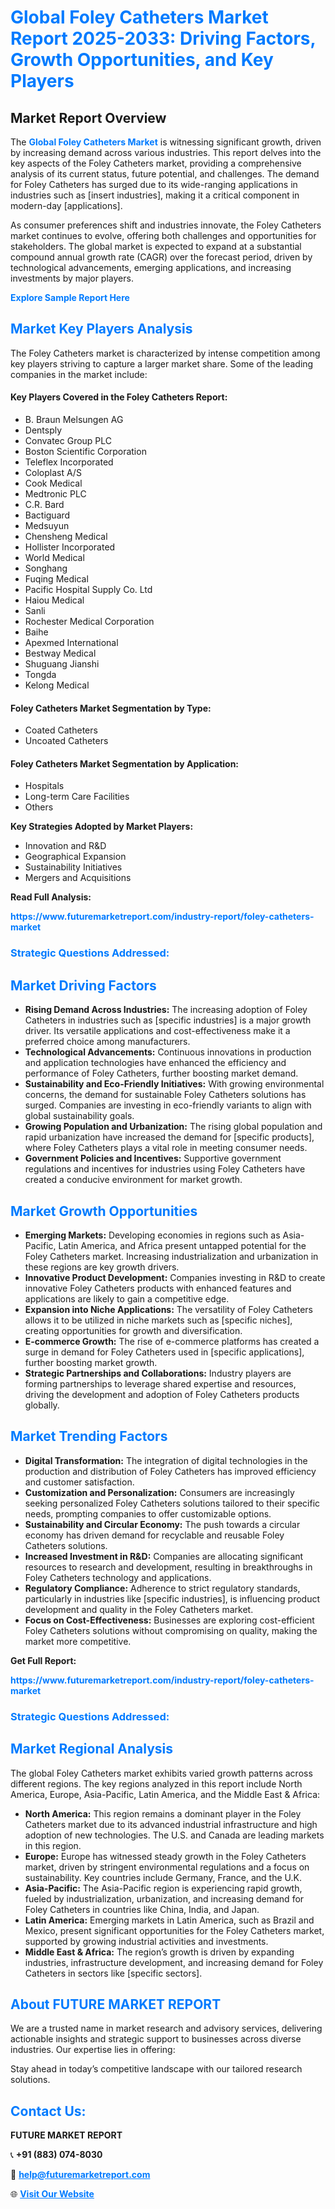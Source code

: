 <h1 style="color: #007BFF;">Global Foley Catheters Market Report 2025-2033: Driving Factors, Growth Opportunities, and Key Players</h1>

<section id="overview">
<h2>Market Report Overview</h2>
<p>The <a href="https://www.futuremarketreport.com/industry-report/foley-catheters-market" style="color: #007BFF; text-decoration: none;"><strong>Global Foley Catheters Market</strong></a> is witnessing significant growth, driven by increasing demand across various industries. This report delves into the key aspects of the Foley Catheters market, providing a comprehensive analysis of its current status, future potential, and challenges. The demand for Foley Catheters has surged due to its wide-ranging applications in industries such as [insert industries], making it a critical component in modern-day [applications].</p>
<p>As consumer preferences shift and industries innovate, the Foley Catheters market continues to evolve, offering both challenges and opportunities for stakeholders. The global market is expected to expand at a substantial compound annual growth rate (CAGR) over the forecast period, driven by technological advancements, emerging applications, and increasing investments by major players.</p>
</section>

<section id="overview">
<p><a href="https://www.futuremarketreport.com/request-sample/reportId=64653" style="color: #007BFF; text-decoration: none;"><strong>Explore Sample Report Here</strong></a></p>
</section>

<section id="key-players">
<h2 style="color: #007BFF;">Market Key Players Analysis</h2>
<p>The Foley Catheters market is characterized by intense competition among key players striving to capture a larger market share. Some of the leading companies in the market include:</p>
<h4>Key Players Covered in the Foley Catheters Report:</h4>
<ul><li>B. Braun Melsungen AG</li><li>Dentsply</li><li>Convatec Group PLC</li><li>Boston Scientific Corporation</li><li>Teleflex Incorporated</li><li>Coloplast A/S</li><li>Cook Medical</li><li>Medtronic PLC</li><li>C.R. Bard</li><li>Bactiguard</li><li>Medsuyun</li><li>Chensheng Medical</li><li>Hollister Incorporated</li><li>World Medical</li><li>Songhang</li><li>Fuqing Medical</li><li>Pacific Hospital Supply Co. Ltd</li><li>Haiou Medical</li><li>Sanli</li><li>Rochester Medical Corporation</li><li>Baihe</li><li>Apexmed International</li><li>Bestway Medical</li><li>Shuguang Jianshi</li><li>Tongda</li><li>Kelong Medical</li></ul>
<h4>Foley Catheters Market Segmentation by Type:</h4>
<ul><li>Coated Catheters</li><li>Uncoated Catheters</li></ul>

<h4>Foley Catheters Market Segmentation by Application:</h4>
<ul><li>Hospitals</li><li>Long-term Care Facilities</li><li>Others</li></ul>
<p><strong>Key Strategies Adopted by Market Players:</strong></p>
<ul>
<li>Innovation and R&D</li>
<li>Geographical Expansion</li>
<li>Sustainability Initiatives</li>
<li>Mergers and Acquisitions</li>
</ul>
</section>

<section>
<p><strong>Read Full Analysis: </strong></p><a href="https://www.futuremarketreport.com/industry-report/foley-catheters-market" style="color: #007BFF; text-decoration: none;"><strong>https://www.futuremarketreport.com/industry-report/foley-catheters-market</strong></a>
<h3 style="color: #007BFF;">Strategic Questions Addressed:</h3>
</section>

<section id="driving-factors">
<h2 style="color: #007BFF;">Market Driving Factors</h2>
<ul>
<li><strong>Rising Demand Across Industries:</strong> The increasing adoption of Foley Catheters in industries such as [specific industries] is a major growth driver. Its versatile applications and cost-effectiveness make it a preferred choice among manufacturers.</li>
<li><strong>Technological Advancements:</strong> Continuous innovations in production and application technologies have enhanced the efficiency and performance of Foley Catheters, further boosting market demand.</li>
<li><strong>Sustainability and Eco-Friendly Initiatives:</strong> With growing environmental concerns, the demand for sustainable Foley Catheters solutions has surged. Companies are investing in eco-friendly variants to align with global sustainability goals.</li>
<li><strong>Growing Population and Urbanization:</strong> The rising global population and rapid urbanization have increased the demand for [specific products], where Foley Catheters plays a vital role in meeting consumer needs.</li>
<li><strong>Government Policies and Incentives:</strong> Supportive government regulations and incentives for industries using Foley Catheters have created a conducive environment for market growth.</li>
</ul>
</section>

<section id="growth-opportunities">
<h2 style="color: #007BFF;">Market Growth Opportunities</h2>
<ul>
<li><strong>Emerging Markets:</strong> Developing economies in regions such as Asia-Pacific, Latin America, and Africa present untapped potential for the Foley Catheters market. Increasing industrialization and urbanization in these regions are key growth drivers.</li>
<li><strong>Innovative Product Development:</strong> Companies investing in R&D to create innovative Foley Catheters products with enhanced features and applications are likely to gain a competitive edge.</li>
<li><strong>Expansion into Niche Applications:</strong> The versatility of Foley Catheters allows it to be utilized in niche markets such as [specific niches], creating opportunities for growth and diversification.</li>
<li><strong>E-commerce Growth:</strong> The rise of e-commerce platforms has created a surge in demand for Foley Catheters used in [specific applications], further boosting market growth.</li>
<li><strong>Strategic Partnerships and Collaborations:</strong> Industry players are forming partnerships to leverage shared expertise and resources, driving the development and adoption of Foley Catheters products globally.</li>
</ul>
</section>

<section id="trending-factors">
<h2 style="color: #007BFF;">Market Trending Factors</h2>
<ul>
<li><strong>Digital Transformation:</strong> The integration of digital technologies in the production and distribution of Foley Catheters has improved efficiency and customer satisfaction.</li>
<li><strong>Customization and Personalization:</strong> Consumers are increasingly seeking personalized Foley Catheters solutions tailored to their specific needs, prompting companies to offer customizable options.</li>
<li><strong>Sustainability and Circular Economy:</strong> The push towards a circular economy has driven demand for recyclable and reusable Foley Catheters solutions.</li>
<li><strong>Increased Investment in R&D:</strong> Companies are allocating significant resources to research and development, resulting in breakthroughs in Foley Catheters technology and applications.</li>
<li><strong>Regulatory Compliance:</strong> Adherence to strict regulatory standards, particularly in industries like [specific industries], is influencing product development and quality in the Foley Catheters market.</li>
<li><strong>Focus on Cost-Effectiveness:</strong> Businesses are exploring cost-efficient Foley Catheters solutions without compromising on quality, making the market more competitive.</li>
</ul>
</section>

<section>
<p><strong>Get Full Report: </strong></p><a href="https://www.futuremarketreport.com/industry-report/foley-catheters-market" style="color: #007BFF; text-decoration: none;"><strong>https://www.futuremarketreport.com/industry-report/foley-catheters-market</strong></a>
<h3 style="color: #007BFF;">Strategic Questions Addressed:</h3>
</section>


<section id="regional-analysis">
<h2 style="color: #007BFF;">Market Regional Analysis</h2>
<p>The global Foley Catheters market exhibits varied growth patterns across different regions. The key regions analyzed in this report include North America, Europe, Asia-Pacific, Latin America, and the Middle East & Africa:</p>
<ul>
<li><strong>North America:</strong> This region remains a dominant player in the Foley Catheters market due to its advanced industrial infrastructure and high adoption of new technologies. The U.S. and Canada are leading markets in this region.</li>
<li><strong>Europe:</strong> Europe has witnessed steady growth in the Foley Catheters market, driven by stringent environmental regulations and a focus on sustainability. Key countries include Germany, France, and the U.K.</li>
<li><strong>Asia-Pacific:</strong> The Asia-Pacific region is experiencing rapid growth, fueled by industrialization, urbanization, and increasing demand for Foley Catheters in countries like China, India, and Japan.</li>
<li><strong>Latin America:</strong> Emerging markets in Latin America, such as Brazil and Mexico, present significant opportunities for the Foley Catheters market, supported by growing industrial activities and investments.</li>
<li><strong>Middle East & Africa:</strong> The region’s growth is driven by expanding industries, infrastructure development, and increasing demand for Foley Catheters in sectors like [specific sectors].</li>
</ul>
</section>

<footer>
<h2 style="color: #007BFF;">About FUTURE MARKET REPORT</h2>
<p>We are a trusted name in market research and advisory services, delivering actionable insights and strategic support to businesses across diverse industries. Our expertise lies in offering:</p>

<p>Stay ahead in today’s competitive landscape with our tailored research solutions.</p>

<h2 style="color: #007BFF;">Contact Us:</h2>
<p><strong>FUTURE MARKET REPORT</strong></p>
<p>📞 <strong>+91 (883) 074-8030</strong></p>
<p>📧 <strong><a href="mailto:help@futuremarketreport.com" style="color: #007BFF;">help@futuremarketreport.com</a></strong></p>
<p>🌐 <strong><a href="https://www.futuremarketreport.com/" style="color: #007BFF;">Visit Our Website</a></strong></p>
</footer>